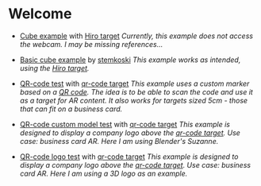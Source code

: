 # Welcome

- [Cube example](../ar-test.html "Test 001") with [Hiro target](/ImageSources/HIRO.jpg)
  *Currently, this example does not access the webcam. I may be missing references...*

- [Basic cube example](../hello-cube.html "Basic cube example by stemkoski") by [stemkoski](https://stemkoski.github.io)
  *This example works as intended, using the [Hiro target](/ImageSources/HIRO.jpg).*

- [QR-code test](../QR-cube.html) with [qr-code target](/ImageSources/qrTarget.png)
  *This example uses a custom marker based on a [QR code](/ImageSources/qrTarget.png). The idea is to be able to scan the code and use it as a target for AR content. It also works for targets sized 5cm - those that can fit on a business card.*

- [QR-code custom model test](../qr-custom-obj.html) with [qr-code target](/ImageSources/qrTarget.png)
  *This example is designed to display a company logo above the [qr-code target](/ImageSources/qrTarget.png). Use case: business card AR. Here I am using Blender's Suzanne.*

- [QR-code logo test](../qr-logo.html) with [qr-code target](/ImageSources/qr-logo.png)
  *This example is designed to display a company logo above the [qr-code target](/ImageSources/qr-logo.png). Use case: business card AR. Here I am using a 3D logo as an example.*


